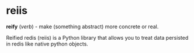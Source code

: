 reiis
======

**reify** (_verb_) - make (something abstract) more concrete or real.

Reified redis (reiis) is a Python library that allows you to treat data 
persisted in redis like native python objects.
